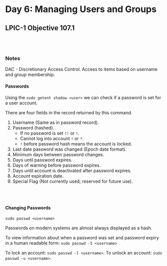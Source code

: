# Day 6: Managing Users and Groups

## LPIC-1 Objective 107.1
<br></br>

### Notes

DAC - Discretionary Access Control. Access to items based on username and group membership.


#### Passwords

Using the `sudo getent shadow <user>` we can check if a password is set for a user account. 

There are four fields in the record returned by this command.

1. Username (Same as in password record).
2. Password (hashed).
    * If no password is set `!!` or `!`.
    * Cannot log into account `!` or `*`.
    * `!` before password hash means the account is locked.
3. Last date password was changed (Epoch date format).
4. Minimum days between password changes.
5. Days until password expires.
6. Days of warning before password expires.
7. Days until account is deactivated after password expires.
8. Account expiration date.
9. Special Flag (Not currently used; reserved for future use).  

<br></br>

#### Changing Passwords

`sudo passwd <username>`

Passwords on modern systems are almost always displayed as a hash.

To view information about when a password was set and password expiry in a human readable form: `sudo passwd -S <username>`

To lock an account: `sudo passwd -l <username>`.
To unlock an account: `sudo passwd -u <username>`.







